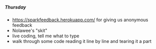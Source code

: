 ##### Thursday
- https://sparkfeedback.herokuapp.com/ for giving us anonymous feedback
- Nolawee's "skit"
- live coding, tell me what to type
- walk through some code reading it line by line and tearing it a part

